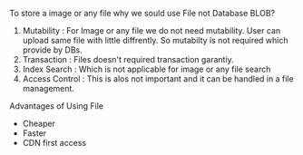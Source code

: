 To store a image or any file why we sould use File not Database BLOB?
  1. Mutability : For Image or any file we do not need mutability. User can upload same file with little diffrently. So mutabilty is not required which provide by DBs.
  2. Transaction : Files doesn't required transaction garantiy.
  3. Index Search : Which is not applicable for image or any file search
  4. Access Control : This is alos not important and it can be handled in a file management.

Advantages of Using File
  - Cheaper
  - Faster
  - CDN first access
